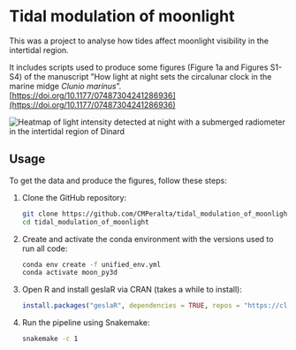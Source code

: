 # Tidal modulation of moonlight
This was a project to analyse how tides affect moonlight visibility in the intertidal region. 

It includes scripts used to produce some figures (Figure 1a and Figures S1-S4) of the manuscript ”How light at night sets the circalunar clock in the marine midge *Clunio marinus*”. [https://doi.org/10.1177/07487304241286936](https://doi.org/10.1177/07487304241286936)


![Heatmap of light intensity detected at night with a
submerged radiometer in the intertidal region of Dinard](02_visuals/Figure1a_nm_400_500_600_2cycles_NIGHT.png)

## Usage

To get the data and produce the figures, follow these steps:

1. Clone the GitHub repository:

   ```bash
   git clone https://github.com/CMPeralta/tidal_modulation_of_moonlight.git
   cd tidal_modulation_of_moonlight
   ```

2. Create and activate the conda environment with the versions used to run all code: 

   ```bash
   conda env create -f unified_env.yml
   conda activate moon_py3d
   ```

3. Open R and install geslaR via CRAN (takes a while to install):

   ```r
   install.packages("geslaR", dependencies = TRUE, repos = "https://cloud.r-project.org")
   ```

4. Run the pipeline using Snakemake:

   ```bash
   snakemake -c 1
   ```